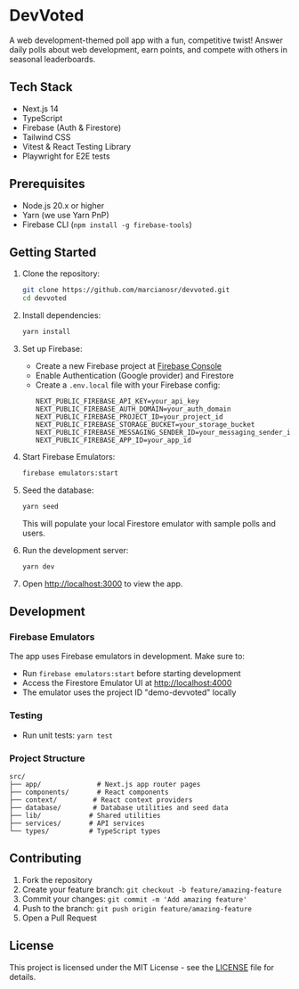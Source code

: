 # DevVoted

A web development-themed poll app with a fun, competitive twist! Answer daily polls about web development, earn points, and compete with others in seasonal leaderboards.

## Tech Stack

-   Next.js 14
-   TypeScript
-   Firebase (Auth & Firestore)
-   Tailwind CSS
-   Vitest & React Testing Library
-   Playwright for E2E tests

## Prerequisites

-   Node.js 20.x or higher
-   Yarn (we use Yarn PnP)
-   Firebase CLI (`npm install -g firebase-tools`)

## Getting Started

1. Clone the repository:

    ```bash
    git clone https://github.com/marcianosr/devvoted.git
    cd devvoted
    ```

2. Install dependencies:

    ```bash
    yarn install
    ```

3. Set up Firebase:

    - Create a new Firebase project at [Firebase Console](https://console.firebase.google.com)
    - Enable Authentication (Google provider) and Firestore
    - Create a `.env.local` file with your Firebase config:
        ```env
        NEXT_PUBLIC_FIREBASE_API_KEY=your_api_key
        NEXT_PUBLIC_FIREBASE_AUTH_DOMAIN=your_auth_domain
        NEXT_PUBLIC_FIREBASE_PROJECT_ID=your_project_id
        NEXT_PUBLIC_FIREBASE_STORAGE_BUCKET=your_storage_bucket
        NEXT_PUBLIC_FIREBASE_MESSAGING_SENDER_ID=your_messaging_sender_id
        NEXT_PUBLIC_FIREBASE_APP_ID=your_app_id
        ```

4. Start Firebase Emulators:

    ```bash
    firebase emulators:start
    ```

5. Seed the database:

    ```bash
    yarn seed
    ```

    This will populate your local Firestore emulator with sample polls and users.

6. Run the development server:

    ```bash
    yarn dev
    ```

7. Open [http://localhost:3000](http://localhost:3000) to view the app.

## Development

### Firebase Emulators

The app uses Firebase emulators in development. Make sure to:

-   Run `firebase emulators:start` before starting development
-   Access the Firestore Emulator UI at [http://localhost:4000](http://localhost:4000)
-   The emulator uses the project ID "demo-devvoted" locally

### Testing

-   Run unit tests: `yarn test`

### Project Structure

```
src/
├── app/              # Next.js app router pages
├── components/       # React components
├── context/         # React context providers
├── database/        # Database utilities and seed data
├── lib/            # Shared utilities
├── services/       # API services
└── types/          # TypeScript types
```

## Contributing

1. Fork the repository
2. Create your feature branch: `git checkout -b feature/amazing-feature`
3. Commit your changes: `git commit -m 'Add amazing feature'`
4. Push to the branch: `git push origin feature/amazing-feature`
5. Open a Pull Request

## License

This project is licensed under the MIT License - see the [LICENSE](LICENSE) file for details.
